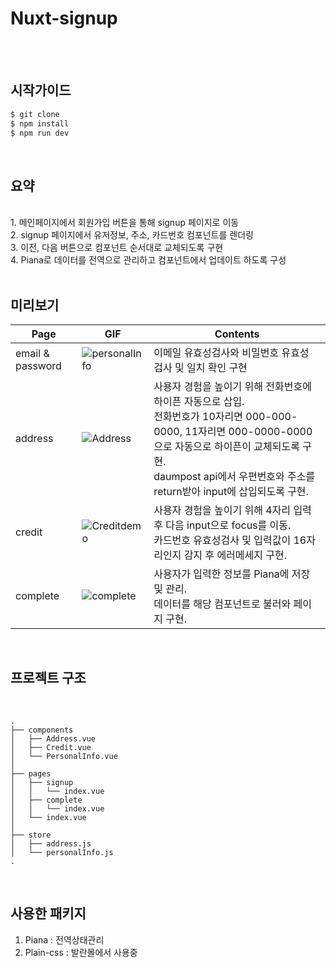 # Nuxt-signup
<br/>
<br/>

## 시작가이드

```bash
$ git clone
$ npm install
$ npm run dev
```
<br/>

## 요약
<br/>
1. 메인페이지에서 회원가입 버튼을 통해 signup 페이지로 이동 <br/>
2. signup 페이지에서 유저정보, 주소, 카드번호 컴포넌트를 렌더링<br/>
3. 이전, 다음 버튼으로 컴포넌트 순서대로 교체되도록 구현<br/>
4. Piana로 데이터를 전역으로 관리하고 컴포넌트에서 업데이트 하도록 구성<br/>

<br/>

## 미리보기

| Page              | GIF                                                                                                     | Contents |
|-------------------|---------------------------------------------------------------------------------------------------------|----------|
| email & password      |![personalInfo](https://github.com/jaylenyu/vue-signup/assets/124610396/479d5774-c1fd-47b9-adf9-c736356e6a17)| 이메일 유효성검사와 비밀번호 유효성 검사 및 일치 확인 구현 <br/> |
| address          | ![Address](https://github.com/jaylenyu/vue-signup/assets/124610396/6e01d735-b764-4fa1-9b7b-f8bafa3ee984)| 사용자 경험을 높이기 위해 전화번호에 하이픈 자동으로 삽입. <br/> 전화번호가 10자리면 000-000-0000, 11자리면 000-0000-0000으로 자동으로 하이픈이 교체되도록 구현. <br/> daumpost api에서 우편번호와 주소를 return받아 input에 삽입되도록 구현. |
| credit              | ![Creditdemo](https://github.com/jaylenyu/vue-signup/assets/124610396/968f4a28-7f91-42cb-980f-21edc4f17989)| 사용자 경험을 높이기 위해 4자리 입력 후 다음 input으로 focus를 이동. <br/> 카드번호 유효성검사 및 입력값이 16자리인지 감지 후 에러메세지 구현.  |
| complete           | ![complete](https://github.com/jaylenyu/vue-signup/assets/124610396/86b5eaa7-69c9-45cd-b33e-a928900efdb4)| 사용자가 입력한 정보를 Piana에 저장 및 관리. <br/> 데이터를 해당 컴포넌트로 불러와 페이지 구현. |

<br/>

## 프로젝트 구조

<br/>

```
.
├── components
│   ├── Address.vue
│   ├── Credit.vue
│   └── PersonalInfo.vue
│
├── pages
│   ├── signup
│   │   └── index.vue
│   ├── complete
│   │   └── index.vue
│   └── index.vue
│
├── store
│   ├── address.js
│   └── personalInfo.js
.
```

<br/>

## 사용한 패키지

1. Piana : 전역상태관리
2. Plain-css : 발란몰에서 사용중
